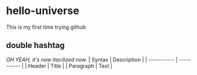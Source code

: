 # hello-universe
This is my first time trying github
## double hashtag
*OH YEAH, it's now itacilized now.*
| Syntax | Description |
| ----------- | ----------- |
| Header | Title |
| Paragraph | Text |
